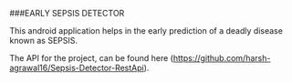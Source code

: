 ###EARLY SEPSIS DETECTOR

This android application helps in the early prediction of a deadly disease known as SEPSIS.

The API for the project, can be found here
(https://github.com/harsh-agrawal16/Sepsis-Detector-RestApi).
